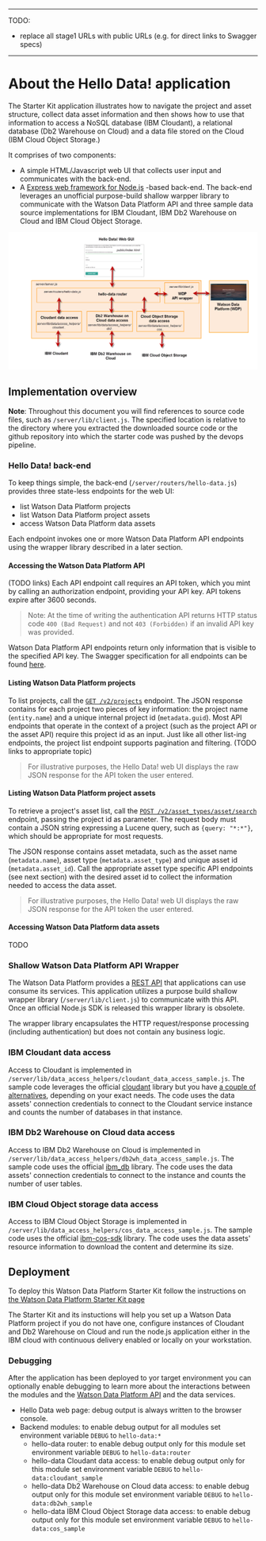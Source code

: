 ***
 TODO: 
  * replace all stage1 URLs with public URLs (e.g. for direct links to Swagger specs)
***

# About the Hello Data! application

The Starter Kit application illustrates how to navigate the project and asset structure, collect data asset information and then shows how to use that information to access a NoSQL database (IBM Cloudant), a relational database (Db2 Warehouse on Cloud) and a data file stored on the Cloud (IBM Cloud Object Storage.)

It comprises of two components:
 * A simple HTML/Javascript web UI that collects user input and communicates with the back-end.
 * A [Express web framework for Node.js](http://expressjs.com/) -based back-end. The back-end leverages an unofficial purpose-build shallow warpper library to communicate with the Watson Data Platform API and three sample data source implementations for IBM Cloudant, IBM Db2 Warehouse on Cloud and IBM Cloud Object Storage.

![overview](img/skit_app_structure.png)


## Implementation overview

**Note**: Throughout this document you will find references to source code files, such as `/server/lib/client.js`. The specified location is relative to the directory where you extracted the downloaded source code or the github repository into which the starter code was pushed by the devops pipeline.


### Hello Data! back-end 

To keep things simple, the back-end (`/server/routers/hello-data.js`) provides three state-less endpoints for the web UI:
 * list Watson Data Platform projects
 * list Watson Data Platform project assets
 * access Watson Data Platform data assets

Each endpoint invokes one or more Watson Data Platform API endpoints using the wrapper library described in a later section.

#### Accessing the Watson Data Platform API 

(TODO links)
Each API endpoint call requires an API token, which you mint by calling an authorization endpoint, providing your API key. API tokens expire after 3600 seconds.

 > Note: At the time of writing the authentication API returns HTTP status code `400 (Bad Request)` and not `403 (Forbidden)` if an invalid API key was provided.
 
Watson Data Platform API endpoints return only information that is visible to the specified API key. The Swagger specification for all endpoints can be found [here](http://www.ibm.com).

#### Listing Watson Data Platform projects

To list projects, call the [`GET /v2/projects`](https://apsx-api.stage1.ng.bluemix.net/v2/projects/docs/swagger/#/Projects/getProjects) endpoint. The JSON response contains for each project two pieces of key information: the project name (`entity.name`) and a unique internal project id (`metadata.guid`). Most API endpoints that operate in the context of a project (such as the project API or the asset API) require this project id as an input. Just like all other list-ing endpoints, the project list endpoint supports pagination and filtering. (TODO links to appropriate topic)

> For illustrative purposes, the Hello Data! web UI displays the raw JSON response for the API token the user entered.

#### Listing Watson Data Platform project assets 

To retrieve a project's asset list, call the [`POST /v2/asset_types/asset/search`](https://catalogs-ys1-dev.stage1.mybluemix.net/v2/explorer/#!/Asset_Types/searchNewAssetV2) endpoint, passing the project id as parameter. The request body must contain a JSON string  expressing a Lucene query, such as `{query: "*:*"}`, which should be appropriate for most requests.

The JSON response contains asset metadata, such as the asset name (`metadata.name`), asset type (`metadata.asset_type`) and unique asset id (`metadata.asset_id`). Call the appropriate asset type specific API endpoints (see next section) with the desired asset id to collect the information needed to access the data asset.

> For illustrative purposes, the Hello Data! web UI displays the raw JSON response for the API token the user entered.

#### Accessing Watson Data Platform data assets 

TODO

### Shallow Watson Data Platform API Wrapper
The Watson Data Platform provides a [REST API](https://developer.ibm.com/api/view/id-1084:title-Watson_Data_Platform_Core_Services) that applications can use consume its services. This application utilizes a purpose build shallow wrapper library (`/server/lib/client.js`) to communicate with this API. Once an official Node.js SDK is released this wrapper library is obsolete.

The wrapper library encapsulates the HTTP request/response processing (including authentication) but does not contain any business logic.

### IBM Cloudant data access

Access to Cloudant is implemented in `/server/lib/data_access_helpers/cloudant_data_access_sample.js`. The sample code leverages the official [cloudant](https://www.npmjs.com/package/cloudant) library but you have [a couple of alternatives](https://medium.com/ibm-watson-data-lab/choosing-a-cloudant-library-d14c06f3d714), depending on your exact needs. The code uses the data assets' connection credentials to connect to the Cloudant service instance and counts the number of databases in that instance.

### IBM Db2 Warehouse on Cloud data access

Access to IBM Db2 Warehouse on Cloud is implemented in `/server/lib/data_access_helpers/db2wh_data_access_sample.js`. The sample code uses the official [ibm_db](https://www.npmjs.com/package/ibm_db) library. The code uses the data assets' connection credentials to connect to the  instance and counts the number of user tables.

### IBM Cloud Object storage data access

Access to IBM Cloud Object Storage is implemented in `/server/lib/data_access_helpers/cos_data_access_sample.js`. The sample code uses the official [ibm-cos-sdk](https://www.npmjs.com/package/ibm-cos-sdk) library. The code uses the data assets' resource information to download  the content and determine its size.


## Deployment
To deploy this Watson Data Platform Starter Kit follow the instructions on [the Watson Data Platform Starter Kit page](https://dev-console.stage1.bluemix.net/developer/dataplatform/starter-kits)

The Starter Kit and its instuctions will help you set up a Watson Data Platform project if you do not have one, configure instances of Cloudant and Db2 Warehouse on Cloud and run the node.js application either in the IBM cloud with continuous delivery enabled or locally on your workstation. 

### Debugging 
After the application has been deployed to yor target environment you can optionally enable debugging to learn more about the interactions between the modules and the [Watson Data Platform API](https://wdp-api-registry.mybluemix.net/api-explorer/) and the data services.
 * Hello Data web page: debug output is always written to the browser console.
 * Backend modules: to enable debug output for all modules set environment variable `DEBUG` to `hello-data:*`
   * hello-data router: to enable debug output only for this module set environment variable `DEBUG` to `hello-data:router`
   * hello-data Cloudant data access: to enable debug output only for this module set environment variable `DEBUG` to `hello-data:cloudant_sample`
   * hello-data Db2 Warehouse on Cloud data access: to enable debug output only for this module set environment variable `DEBUG` to `hello-data:db2wh_sample`
   * hello-data IBM Cloud Object Storage data access: to enable debug output only for this module set environment variable `DEBUG` to `hello-data:cos_sample`
